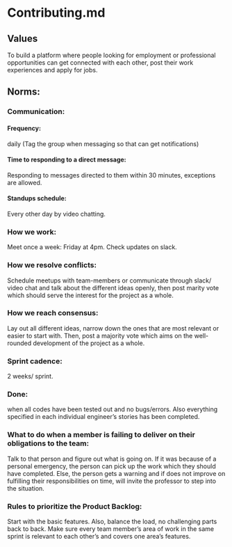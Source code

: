 # Contributing.md


## Values
To build a platform where people looking for employment or professional opportunities can get connected with each other, post their work experiences and apply for jobs.  


## Norms:

### Communication: 
#### Frequency: 
daily (Tag the group when messaging so that can get notifications)
#### Time to responding to a direct message:
Responding to messages directed to them within 30 minutes, exceptions are allowed. 
#### Standups schedule:
Every other day by video chatting.

### How we work:
Meet once a week: Friday at 4pm.
Check updates on slack.

### How we resolve conflicts: 
Schedule meetups with team-members or communicate through slack/ video chat and talk about the different ideas openly, then post marity vote which should serve the interest for the project as a whole. 

### How we reach consensus: 
Lay out all different ideas, narrow down the ones that are most relevant or easier to start with. Then, post a majority vote which aims on the well-rounded development of the project as a whole. 


### Sprint cadence:
2 weeks/ sprint.

### Done: 
when all codes have been tested out and no bugs/errors. Also everything specified in each individual engineer’s stories has been completed. 

### What to do when a member is failing to deliver on their obligations to the team:
Talk to that person and figure out what is going on. If it was because of a personal emergency, the person can pick up the work which they should have completed. Else, the person gets a warning and if does not improve on fulfilling their responsibilities on time, will invite the professor to step into the situation.  

### Rules to prioritize the Product Backlog:
Start with the basic features. Also, balance the load, no challenging parts back to back. Make sure every team member’s area of work in the same sprint is relevant to each other’s and covers one area’s features. 




